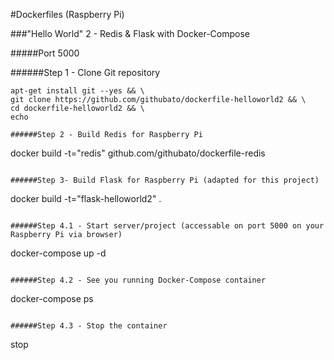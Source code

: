 #Dockerfiles (Raspberry Pi)

###"Hello World" 2 - Redis & Flask with Docker-Compose

#####Port 5000

######Step 1 - Clone Git repository 
```
apt-get install git --yes && \
git clone https://github.com/githubato/dockerfile-helloworld2 && \
cd dockerfile-helloworld2 && \
echo

######Step 2 - Build Redis for Raspberry Pi 
```
docker build -t="redis" github.com/githubato/dockerfile-redis
```

######Step 3- Build Flask for Raspberry Pi (adapted for this project)
```
docker build -t="flask-helloworld2" .
```

######Step 4.1 - Start server/project (accessable on port 5000 on your Raspberry Pi via browser)
```
docker-compose up -d
```

######Step 4.2 - See you running Docker-Compose container
```
docker-compose ps 
```

######Step 4.3 - Stop the container
```
stop
```
